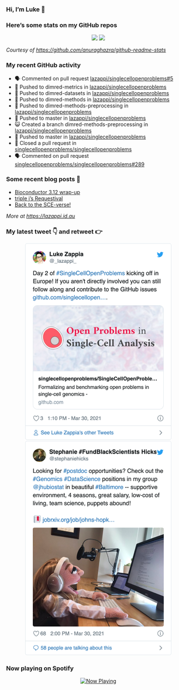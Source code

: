 
<!-- README.md is generated from README.Rmd. Please edit that file -->

### Hi, I’m Luke 👋

<!--
**lazappi/lazappi** is a ✨ _special_ ✨ repository because its `README.md` (this file) appears on your GitHub profile.

Here are some ideas to get you started:

- 🔭 I’m currently working on ...
- 🌱 I’m currently learning ...
- 👯 I’m looking to collaborate on ...
- 🤔 I’m looking for help with ...
- 💬 Ask me about ...
- 📫 How to reach me: ...
- 😄 Pronouns: ...
- ⚡ Fun fact: ...
-->

### Here’s some stats on my GitHub repos

<p align="center">

<img src="https://github-readme-stats.vercel.app/api?username=lazappi&count_private=true&show_icons=true&theme=buefy&hide_title=True">
<img src="https://github-readme-stats.vercel.app/api/top-langs/?username=lazappi&hide=html&theme=buefy&layout=compact">

</p>

*Courtesy of <https://github.com/anuraghazra/github-readme-stats>*

### My recent GitHub activity

  - 🗣 Commented on pull request
    [lazappi/singlecellopenproblems\#5](https://github.com/lazappi/singlecellopenproblems#5)
  - 📨 Pushed to dimred-metrics in
    [lazappi/singlecellopenproblems](https://github.com/lazappi/singlecellopenproblems)
  - 📨 Pushed to dimred-datasets in
    [lazappi/singlecellopenproblems](https://github.com/lazappi/singlecellopenproblems)
  - 📨 Pushed to dimred-methods in
    [lazappi/singlecellopenproblems](https://github.com/lazappi/singlecellopenproblems)
  - 📨 Pushed to dimred-methods-preprocessing in
    [lazappi/singlecellopenproblems](https://github.com/lazappi/singlecellopenproblems)
  - 📨 Pushed to master in
    [lazappi/singlecellopenproblems](https://github.com/lazappi/singlecellopenproblems)
  - 😺 Created a branch dimred-methods-preprocessing in
    [lazappi/singlecellopenproblems](https://github.com/lazappi/singlecellopenproblems)
  - 📨 Pushed to master in
    [lazappi/singlecellopenproblems](https://github.com/lazappi/singlecellopenproblems)
  - 🎊 Closed a pull request in
    [singlecellopenproblems/singlecellopenproblems](https://github.com/singlecellopenproblems/singlecellopenproblems)
  - 🗣 Commented on pull request
    [singlecellopenproblems/singlecellopenproblems\#289](https://github.com/singlecellopenproblems/singlecellopenproblems#289)

### Some recent blog posts 📝

  - [Bioconductor 3.12
    wrap-up](https://lazappi.id.au/post/2020-10-30-bioconductor-3-12-wrap-up/)
  - [triple j’s
    Requestival](https://lazappi.id.au/post/2020-07-11-requestival/)
  - [Back to the
    SCE-verse\!](https://lazappi.id.au/post/2020-05-12-back-to-the-sce-verse/)

*More at <https://lazappi.id.au>*

### My latest tweet 👇 and retweet 👉


<p align="center">

<a href="https://twitter.com/_lazappi_/status/1376884636090007557">
<img src="https://github.com/lazappi/lazappi/raw/master/README_files/figure-gfm/tweets-1.png" width="400">
</a> <a href="https://twitter.com/_lazappi_/status/1376947437538054147">
<img src="https://github.com/lazappi/lazappi/raw/master/README_files/figure-gfm/tweets-2.png" width="400">
</a>

</p>

### Now playing on Spotify

<p align="center">

<a href="https://now-playing-profile.lazappi.vercel.app/now-playing?open">
<img src="https://now-playing-profile.lazappi.vercel.app/now-playing" width="256" height="64" alt="Now Playing">
</a>

</p>
